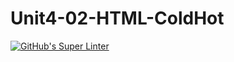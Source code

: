 # Unit4-02-HTML-ColdHot
[![GitHub's Super Linter](https://github.com/ICS2O-Programming-VanN/Unit4-02-HTML-ColdHot/workflows/GitHub's%20Super%20Linter/badge.svg)](https://github.com/ICS2O-Programming-VanN/Unit4-02-HTML-ColdHot/actions)